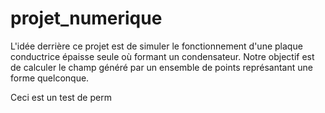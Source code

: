 # projet_numerique
L'idée derrière ce projet est de simuler le fonctionnement d'une plaque conductrice épaisse seule où formant un condensateur.
Notre objectif est de calculer le champ généré par un ensemble de points représantant une forme quelconque. 

Ceci est un test de perm
